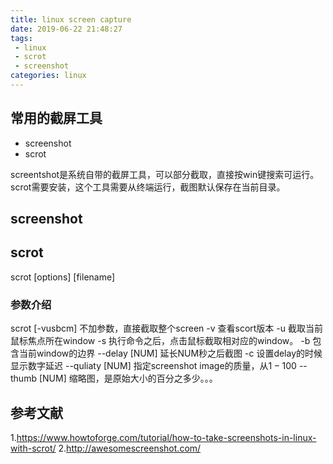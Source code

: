```yaml
---
title: linux screen capture
date: 2019-06-22 21:48:27
tags:
 - linux
 - scrot
 - screenshot
categories: linux
---
```


## 常用的截屏工具
- screenshot
- scrot

screentshot是系统自带的截屏工具，可以部分截取，直接按win键搜索可运行。
scrot需要安装，这个工具需要从终端运行，截图默认保存在当前目录。

## screenshot

## scrot
scrot [options] [filename]
### 参数介绍
scrot [-vusbcm]
    不加参数，直接截取整个screen
    -v  查看scort版本
    -u  截取当前鼠标焦点所在window
    -s  执行命令之后，点击鼠标截取相对应的window。
    -b  包含当前window的边界
    --delay [NUM]   延长NUM秒之后截图
    -c  设置delay的时候显示数字延迟
    --quliaty [NUM] 指定screenshot image的质量，从$1-100$ 
    --thumb [NUM]   缩略图，是原始大小的百分之多少。。。

## 参考文献
1.https://www.howtoforge.com/tutorial/how-to-take-screenshots-in-linux-with-scrot/
2.http://awesomescreenshot.com/
